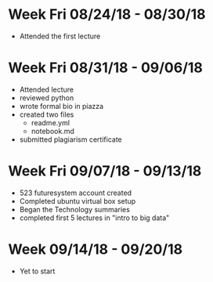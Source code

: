 

# Week Fri 08/24/18 - 08/30/18

* Attended the first lecture

# Week Fri 08/31/18 - 09/06/18

* Attended lecture
* reviewed python
* wrote formal bio in piazza
* created two files
  *  readme.yml
  *  notebook.md
* submitted plagiarism certificate

# Week Fri 09/07/18 - 09/13/18

* 523 futuresystem account created
* Completed ubuntu virtual box setup
* Began the Technology summaries
* completed first 5 lectures in "intro to big data" 

# Week 09/14/18 - 09/20/18

* Yet to start
